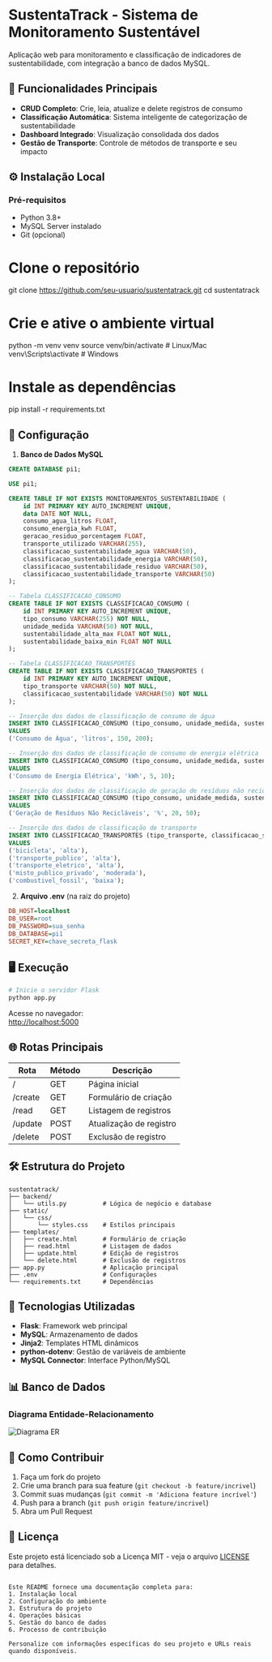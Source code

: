 ﻿
# SustentaTrack - Sistema de Monitoramento Sustentável


Aplicação web para monitoramento e classificação de indicadores de sustentabilidade, com integração a banco de dados MySQL.

## 🚀 Funcionalidades Principais

- **CRUD Completo**: Crie, leia, atualize e delete registros de consumo
- **Classificação Automática**: Sistema inteligente de categorização de sustentabilidade
- **Dashboard Integrado**: Visualização consolidada dos dados
- **Gestão de Transporte**: Controle de métodos de transporte e seu impacto

## ⚙️ Instalação Local

### Pré-requisitos
- Python 3.8+
- MySQL Server instalado
- Git (opcional)

# Clone o repositório
git clone https://github.com/seu-usuario/sustentatrack.git
cd sustentatrack

# Crie e ative o ambiente virtual
python -m venv venv
source venv/bin/activate  # Linux/Mac
venv\Scripts\activate     # Windows

# Instale as dependências
pip install -r requirements.txt

## 🔧 Configuração

1. **Banco de Dados MySQL**
```sql
CREATE DATABASE pi1;

USE pi1;

CREATE TABLE IF NOT EXISTS MONITORAMENTOS_SUSTENTABILIDADE (
    id INT PRIMARY KEY AUTO_INCREMENT UNIQUE,
    data DATE NOT NULL,
    consumo_agua_litros FLOAT,
    consumo_energia_kwh FLOAT,
    geracao_residuo_porcentagem FLOAT,
    transporte_utilizado VARCHAR(255),
    classificacao_sustentabilidade_agua VARCHAR(50),	
    classificacao_sustentabilidade_energia VARCHAR(50),
    classificacao_sustentabilidade_residuo VARCHAR(50),
    classificacao_sustentabilidade_transporte VARCHAR(50)
);

-- Tabela CLASSIFICACAO_CONSUMO
CREATE TABLE IF NOT EXISTS CLASSIFICACAO_CONSUMO (
    id INT PRIMARY KEY AUTO_INCREMENT UNIQUE,
    tipo_consumo VARCHAR(255) NOT NULL,
    unidade_medida VARCHAR(50) NOT NULL,
    sustentabilidade_alta_max FLOAT NOT NULL,
    sustentabilidade_baixa_min FLOAT NOT NULL
);

-- Tabela CLASSIFICACAO_TRANSPORTES
CREATE TABLE IF NOT EXISTS CLASSIFICACAO_TRANSPORTES (
    id INT PRIMARY KEY AUTO_INCREMENT UNIQUE,
    tipo_transporte VARCHAR(50) NOT NULL,
    classificacao_sustentabilidade VARCHAR(50) NOT NULL
);

-- Inserção dos dados de classificação de consumo de água
INSERT INTO CLASSIFICACAO_CONSUMO (tipo_consumo, unidade_medida, sustentabilidade_alta_max, sustentabilidade_baixa_min)
VALUES 
('Consumo de Água', 'litros', 150, 200);

-- Inserção dos dados de classificação de consumo de energia elétrica
INSERT INTO CLASSIFICACAO_CONSUMO (tipo_consumo, unidade_medida, sustentabilidade_alta_max, sustentabilidade_baixa_min)
VALUES 
('Consumo de Energia Elétrica', 'kWh', 5, 10);

-- Inserção dos dados de classificação de geração de resíduos não recicláveis
INSERT INTO CLASSIFICACAO_CONSUMO (tipo_consumo, unidade_medida, sustentabilidade_alta_max, sustentabilidade_baixa_min)
VALUES 
('Geração de Resíduos Não Recicláveis', '%', 20, 50);

-- Inserção dos dados de classificação de transporte
INSERT INTO CLASSIFICACAO_TRANSPORTES (tipo_transporte, classificacao_sustentabilidade)
VALUES 
('bicicleta', 'alta'),
('transporte_publico', 'alta'),
('transporte_eletrico', 'alta'),
('misto_publico_privado', 'moderada'),
('combustivel_fossil', 'baixa');

```

2. **Arquivo .env** (na raiz do projeto)
```ini
DB_HOST=localhost
DB_USER=root
DB_PASSWORD=sua_senha
DB_DATABASE=pi1
SECRET_KEY=chave_secreta_flask
```

## 🖥️ Execução

```bash
# Inicie o servidor Flask
python app.py
```

Acesse no navegador:  
[http://localhost:5000](http://localhost:5000)

## 🌐 Rotas Principais

| Rota       | Método | Descrição               |
|------------|--------|-------------------------|
| /          | GET    | Página inicial          |
| /create    | GET    | Formulário de criação   |
| /read      | GET    | Listagem de registros   |
| /update    | POST   | Atualização de registro |
| /delete    | POST   | Exclusão de registro    |

## 🛠️ Estrutura do Projeto

```
sustentatrack/
├── backend/
│   └── utils.py          # Lógica de negócio e database
├── static/
│   └── css/
│       └── styles.css    # Estilos principais
├── templates/
│   ├── create.html       # Formulário de criação
│   ├── read.html         # Listagem de dados
│   ├── update.html       # Edição de registros
│   └── delete.html       # Exclusão de registros
├── app.py                # Aplicação principal
├── .env                  # Configurações
└── requirements.txt      # Dependências
```

## 🧪 Tecnologias Utilizadas

- **Flask**: Framework web principal
- **MySQL**: Armazenamento de dados
- **Jinja2**: Templates HTML dinâmicos
- **python-dotenv**: Gestão de variáveis de ambiente
- **MySQL Connector**: Interface Python/MySQL

## 📊 Banco de Dados

### Diagrama Entidade-Relacionamento
![Diagrama ER](https://via.placeholder.com/600x400.png?text=Diagrama+ER+do+Banco+de+Dados)

## 🤝 Como Contribuir

1. Faça um fork do projeto
2. Crie uma branch para sua feature (`git checkout -b feature/incrivel`)
3. Commit suas mudanças (`git commit -m 'Adiciona feature incrível'`)
4. Push para a branch (`git push origin feature/incrivel`)
5. Abra um Pull Request

## 📄 Licença

Este projeto está licenciado sob a Licença MIT - veja o arquivo [LICENSE](LICENSE) para detalhes.

```

Este README fornece uma documentação completa para:
1. Instalação local
2. Configuração do ambiente
3. Estrutura do projeto
4. Operações básicas
5. Gestão do banco de dados
6. Processo de contribuição

Personalize com informações específicas do seu projeto e URLs reais quando disponíveis.
